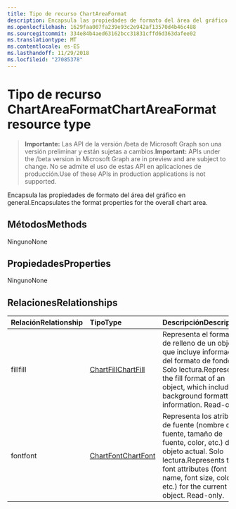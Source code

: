 ```yaml
---
title: Tipo de recurso ChartAreaFormat
description: Encapsula las propiedades de formato del área del gráfico en general.
ms.openlocfilehash: 1629faa007fa239e93c2e942af13570d4b46c488
ms.sourcegitcommit: 334e84b4aed63162bcc31831cffd6d363dafee02
ms.translationtype: MT
ms.contentlocale: es-ES
ms.lasthandoff: 11/29/2018
ms.locfileid: "27085378"
---
```

# <a name="chartareaformat-resource-type"></a><span data-ttu-id="5f82a-103">Tipo de recurso ChartAreaFormat</span><span class="sxs-lookup"><span data-stu-id="5f82a-103">ChartAreaFormat resource type</span></span>

> <span data-ttu-id="5f82a-104">**Importante:** Las API de la versión /beta de Microsoft Graph son una versión preliminar y están sujetas a cambios.</span><span class="sxs-lookup"><span data-stu-id="5f82a-104">**Important:** APIs under the /beta version in Microsoft Graph are in preview and are subject to change.</span></span> <span data-ttu-id="5f82a-105">No se admite el uso de estas API en aplicaciones de producción.</span><span class="sxs-lookup"><span data-stu-id="5f82a-105">Use of these APIs in production applications is not supported.</span></span>

<span data-ttu-id="5f82a-106">Encapsula las propiedades de formato del área del gráfico en general.</span><span class="sxs-lookup"><span data-stu-id="5f82a-106">Encapsulates the format properties for the overall chart area.</span></span>


## <a name="methods"></a><span data-ttu-id="5f82a-107">Métodos</span><span class="sxs-lookup"><span data-stu-id="5f82a-107">Methods</span></span>
<span data-ttu-id="5f82a-108">Ninguno</span><span class="sxs-lookup"><span data-stu-id="5f82a-108">None</span></span>

## <a name="properties"></a><span data-ttu-id="5f82a-109">Propiedades</span><span class="sxs-lookup"><span data-stu-id="5f82a-109">Properties</span></span>
<span data-ttu-id="5f82a-110">Ninguno</span><span class="sxs-lookup"><span data-stu-id="5f82a-110">None</span></span>

## <a name="relationships"></a><span data-ttu-id="5f82a-111">Relaciones</span><span class="sxs-lookup"><span data-stu-id="5f82a-111">Relationships</span></span>
| <span data-ttu-id="5f82a-112">Relación</span><span class="sxs-lookup"><span data-stu-id="5f82a-112">Relationship</span></span> | <span data-ttu-id="5f82a-113">Tipo</span><span class="sxs-lookup"><span data-stu-id="5f82a-113">Type</span></span>   |<span data-ttu-id="5f82a-114">Descripción</span><span class="sxs-lookup"><span data-stu-id="5f82a-114">Description</span></span>|
|:---------------|:--------|:----------|
|<span data-ttu-id="5f82a-115">fill</span><span class="sxs-lookup"><span data-stu-id="5f82a-115">fill</span></span>|[<span data-ttu-id="5f82a-116">ChartFill</span><span class="sxs-lookup"><span data-stu-id="5f82a-116">ChartFill</span></span>](chartfill.md)|<span data-ttu-id="5f82a-p102">Representa el formato de relleno de un objeto, que incluye información del formato de fondo. Solo lectura.</span><span class="sxs-lookup"><span data-stu-id="5f82a-p102">Represents the fill format of an object, which includes background formatting information. Read-only.</span></span>|
|<span data-ttu-id="5f82a-119">font</span><span class="sxs-lookup"><span data-stu-id="5f82a-119">font</span></span>|[<span data-ttu-id="5f82a-120">ChartFont</span><span class="sxs-lookup"><span data-stu-id="5f82a-120">ChartFont</span></span>](chartfont.md)|<span data-ttu-id="5f82a-p103">Representa los atributos de fuente (nombre de fuente, tamaño de fuente, color, etc.) del objeto actual. Solo lectura.</span><span class="sxs-lookup"><span data-stu-id="5f82a-p103">Represents the font attributes (font name, font size, color, etc.) for the current object. Read-only.</span></span>|

<!-- uuid: 8fcb5dbc-d5aa-4681-8e31-b001d5168d79
2015-10-25 14:57:30 UTC -->
<!-- {
  "type": "#page.annotation",
  "description": "ChartAreaFormat resource",
  "keywords": "",
  "section": "documentation",
  "tocPath": ""
}-->